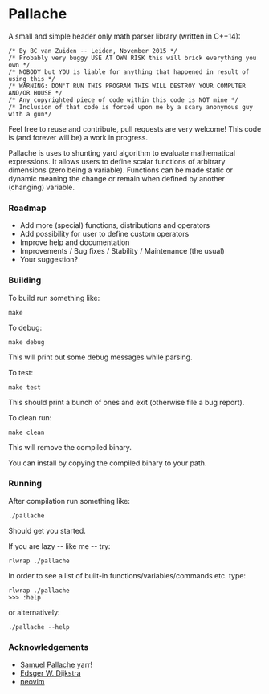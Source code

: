 # Pallache
A small and simple header only math parser library (written in C++14):
```
/* By BC van Zuiden -- Leiden, November 2015 */
/* Probably very buggy USE AT OWN RISK this will brick everything you own */
/* NOBODY but YOU is liable for anything that happened in result of using this */
/* WARNING: DON'T RUN THIS PROGRAM THIS WILL DESTROY YOUR COMPUTER AND/OR HOUSE */
/* Any copyrighted piece of code within this code is NOT mine */
/* Inclusion of that code is forced upon me by a scary anonymous guy with a gun*/
```
Feel free to reuse and contribute, pull requests are very welcome!
This code is (and forever will be) a work in progress.

Pallache is uses to shunting yard algorithm to evaluate mathematical expressions.
It allows users to define scalar functions of arbitrary dimensions (zero being a variable).
Functions can be made static or dynamic meaning the change or remain when defined by another (changing) variable.

### Roadmap
* Add more (special) functions, distributions and operators
* Add possibility for user to define custom operators
* Improve help and documentation
* Improvements / Bug fixes / Stability / Maintenance (the usual)
* Your suggestion?

### Building
To build run something like:
```
make
```

To debug:
```
make debug
```
This will print out some debug messages while parsing.

To test:
```
make test
```
This should print a bunch of ones and exit (otherwise file a bug report).

To clean run:
```
make clean
```
This will remove the compiled binary.

You can install by copying the compiled binary to your path.

### Running
After compilation run something like:
```
./pallache 
```
Should get you started.  

If you are lazy -- like me -- try:
```
rlwrap ./pallache
```

In order to see a list of built-in functions/variables/commands etc. type:
```
rlwrap ./pallache
>>> :help
```
or alternatively:
```
./pallache --help
```

### Acknowledgements
* [Samuel Pallache](https://en.wikipedia.org/wiki/Samuel_Pallache) yarr!
* [Edsger W. Dijkstra](https://en.wikipedia.org/wiki/Edsger_W._Dijkstra)
* [neovim](https://neovim.io)
